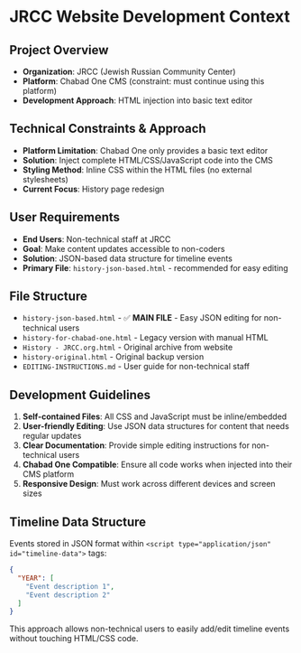 # JRCC Website Development Context

## Project Overview
- **Organization**: JRCC (Jewish Russian Community Center)
- **Platform**: Chabad One CMS (constraint: must continue using this platform)
- **Development Approach**: HTML injection into basic text editor

## Technical Constraints & Approach
- **Platform Limitation**: Chabad One only provides a basic text editor
- **Solution**: Inject complete HTML/CSS/JavaScript code into the CMS
- **Styling Method**: Inline CSS within the HTML files (no external stylesheets)
- **Current Focus**: History page redesign

## User Requirements
- **End Users**: Non-technical staff at JRCC
- **Goal**: Make content updates accessible to non-coders
- **Solution**: JSON-based data structure for timeline events
- **Primary File**: `history-json-based.html` - recommended for easy editing

## File Structure
- `history-json-based.html` - ✅ **MAIN FILE** - Easy JSON editing for non-technical users
- `history-for-chabad-one.html` - Legacy version with manual HTML
- `History - JRCC.org.html` - Original archive from website
- `history-original.html` - Original backup version
- `EDITING-INSTRUCTIONS.md` - User guide for non-technical staff

## Development Guidelines
1. **Self-contained Files**: All CSS and JavaScript must be inline/embedded
2. **User-friendly Editing**: Use JSON data structures for content that needs regular updates
3. **Clear Documentation**: Provide simple editing instructions for non-technical users
4. **Chabad One Compatible**: Ensure all code works when injected into their CMS platform
5. **Responsive Design**: Must work across different devices and screen sizes

## Timeline Data Structure
Events stored in JSON format within `<script type="application/json" id="timeline-data">` tags:
```json
{
  "YEAR": [
    "Event description 1",
    "Event description 2"
  ]
}
```

This approach allows non-technical users to easily add/edit timeline events without touching HTML/CSS code.
